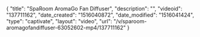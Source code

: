 {
    "title": "SpaRoom AromaGo Fan Diffuser",
    "description": "",
    "videoid": "137711162",
    "date_created": "1516040872",
    "date_modified": "1516041424",
    "type": "captivate",
    "layout": "video",
    "url": "\/v\/sparoom-aromagofandiffuser-63052602-mp4\/137711162"
}